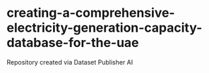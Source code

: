 # creating-a-comprehensive-electricity-generation-capacity-database-for-the-uae
Repository created via Dataset Publisher AI
